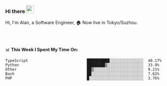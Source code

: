 ### Hi there <img src="https://media.giphy.com/media/hvRJCLFzcasrR4ia7z/giphy.gif" width="25px">

<!-- ![visitors](https://visitor-badge.glitch.me/badge?page_id=dislfyer.dislfyer) -->

Hi, I'm Alan, a Software Engineer, 🏠 Now live in Tokyo/Suzhou.

<br/>
<br/>

📊 **This Week I Spent My Time On:**


<!--START_SECTION:waka-->

```text
TypeScript                          ██████████░░░░░░░░░░░░░░░  40.17%
Python                              ████████▒░░░░░░░░░░░░░░░░  33.9%
Other                               ██▒░░░░░░░░░░░░░░░░░░░░░░  9.21%
Bash                                ██░░░░░░░░░░░░░░░░░░░░░░░  7.62%
PHP                                 █░░░░░░░░░░░░░░░░░░░░░░░░  3.76%
```

<!--END_SECTION:waka-->

<!--
**About Me:**
 -->
